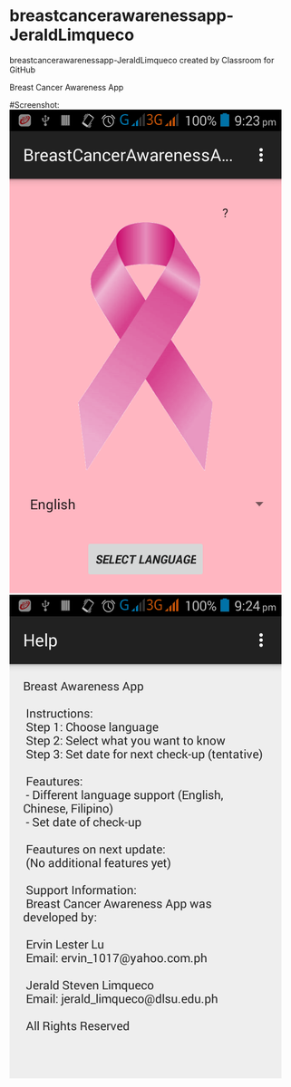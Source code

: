 # breastcancerawarenessapp-JeraldLimqueco
breastcancerawarenessapp-JeraldLimqueco created by Classroom for GitHub


Breast Cancer Awareness App

#Screenshot:
![alt tag](https://github.com/DeLaSalleUniversity-Manila/breastcancerawarenessapp-JeraldLimqueco/blob/master/BreastCancerAwarenessApp/device-2015-10-06-212626.png)
![alt tag](https://github.com/DeLaSalleUniversity-Manila/breastcancerawarenessapp-JeraldLimqueco/blob/master/BreastCancerAwarenessApp/device-2015-10-06-212639.png)
